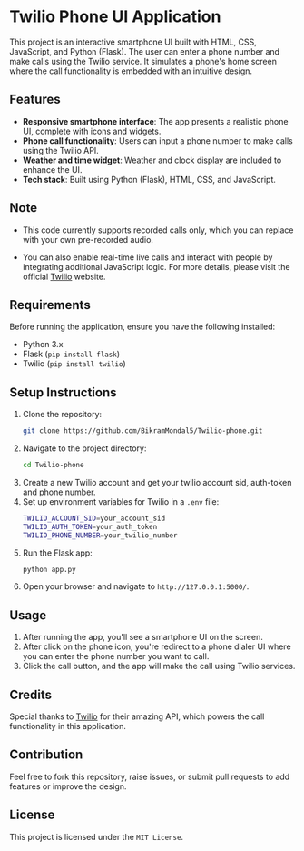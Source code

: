# Twilio Phone UI Application

This project is an interactive smartphone UI built with HTML, CSS, JavaScript, and Python (Flask). The user can enter a phone number and make calls using the Twilio service. It simulates a phone's home screen where the call functionality is embedded with an intuitive design.

## Features

- **Responsive smartphone interface**: The app presents a realistic phone UI, complete with icons and widgets.
- **Phone call functionality**: Users can input a phone number to make calls using the Twilio API. 
- **Weather and time widget**: Weather and clock display are included to enhance the UI.
- **Tech stack**: Built using Python (Flask), HTML, CSS, and JavaScript.

## Note

- This code currently supports recorded calls only, which you can replace with your own pre-recorded audio.

- You can also enable real-time live calls and interact with people by integrating additional JavaScript logic. For more details, please visit the official  [Twilio](https://www.twilio.com/) website.

## Requirements

Before running the application, ensure you have the following installed:

- Python 3.x
- Flask (`pip install flask`)
- Twilio (`pip install twilio`)

## Setup Instructions

1. Clone the repository:
    ```bash
    git clone https://github.com/BikramMondal5/Twilio-phone.git
    ```
2. Navigate to the project directory:
    ```bash
    cd Twilio-phone
    ```
3. Create a new Twilio account and get your twilio account sid, auth-token and phone number. 
4. Set up environment variables for Twilio in a `.env` file:
    ```bash
    TWILIO_ACCOUNT_SID=your_account_sid
    TWILIO_AUTH_TOKEN=your_auth_token
    TWILIO_PHONE_NUMBER=your_twilio_number
    ```
5. Run the Flask app:
    ```bash
    python app.py
    ```
6. Open your browser and navigate to `http://127.0.0.1:5000/`.

## Usage

1. After running the app, you'll see a smartphone UI on the screen.
2. After click on the phone icon, you're redirect to a phone dialer UI where you can enter the phone number you want to call.
3. Click the call button, and the app will make the call using Twilio services.

## Credits

Special thanks to [Twilio](https://www.twilio.com/) for their amazing API, which powers the call functionality in this application.

## Contribution
   
   Feel free to fork this repository, raise issues, or submit pull requests to add features or improve the design.
   
   ## License
   
   This project is licensed under the `MIT License`.
